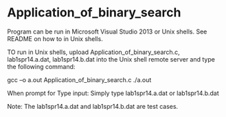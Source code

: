 # Application_of_binary_search
Program can be run in Microsoft Visual Studio 2013 or Unix shells. See README on how to in Unix shells.

TO run in Unix shells, upload Application_of_binary_search.c, lab1spr14.a.dat, lab1spr14.b.dat into the Unix shell remote server and type the following command:

gcc –o a.out Application_of_binary_search.c
./a.out

When prompt for Type input:
Simply type lab1spr14.a.dat or lab1spr14.b.dat

Note: The lab1spr14.a.dat and lab1spr14.b.dat are test cases.
